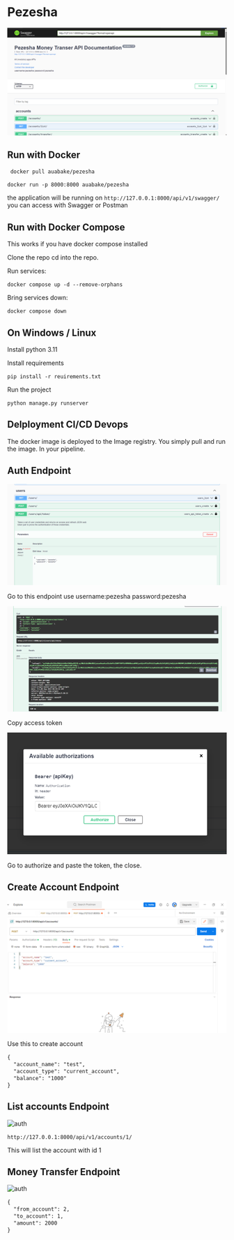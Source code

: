 # Pezesha

![Pezesha](./images/pezesha.png)

## Run with Docker

```
 docker pull auabake/pezesha
```

```
docker run -p 8000:8000 auabake/pezesha
```

the application will be running on
`http://127.0.0.1:8000/api/v1/swagger/` you can access with Swagger or Postman

## Run with Docker Compose

This works if you have docker compose installed

Clone the repo cd into the repo.

Run services:

```
docker compose up -d --remove-orphans
```

Bring services down:

```
docker compose down
```

## On Windows / Linux

Install python 3.11

Install requirements
```
pip install -r reuirements.txt
```

Run the project
```
python manage.py runserver
```

## Delployment CI/CD Devops

The docker image is deployed to the Image registry. You simply pull and run the image. In your pipeline.

## Auth Endpoint

![auth](./images/auth.png)

Go to this endpoint use username:pezesha password:pezesha

![auth](./images/accesstoken.png)

Copy access token

![auth](./images/token.png)

Go to authorize and paste the token, the close.

## Create Account Endpoint

![auth](./images/create.png)

Use this to create account

```
{
  "account_name": "test",
  "account_type": "current_account",
  "balance": "1000"
}
````

## List accounts Endpoint

![auth](./images/getaccount.png)

```
http://127.0.0.1:8000/api/v1/accounts/1/
```

This will list the account with id 1

## Money Transfer Endpoint

![auth](./images/send.png)

```
{
  "from_account": 2,  
  "to_account": 1,    
  "amount": 2000
}
```

